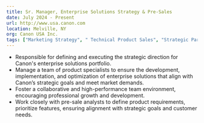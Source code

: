 ```yaml
---
title: Sr. Manager, Enterprise Solutions Strategy & Pre-Sales
date: July 2024 - Present
url: http://www.usa.canon.com
location: Melville, NY
org: Canon USA Inc.
tags: ["Marketing Strategy", " Technical Product Sales", "Strategic Partnerships", "Pre-Sales Consulting"]
---
```


- Responsible for defining and executing the strategic direction for Canon's enterprise solutions portfolio.  
- Manage a team of product specialists to ensure the development, implementation, and optimization of enterprise solutions that align with Canon’s strategic goals and meet market demands. 
- Foster a collaborative and high-performance team environment, encouraging professional growth and development. 
- Work closely with pre-sale analysts to define product requirements, prioritize features, ensuring alignment with strategic goals and customer needs. 
